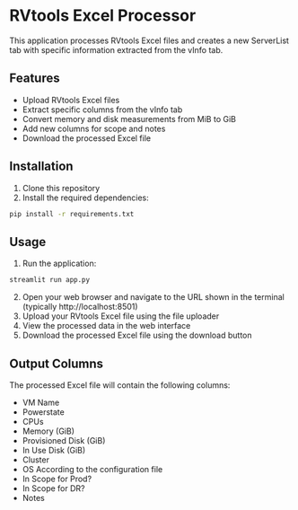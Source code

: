 # RVtools Excel Processor

This application processes RVtools Excel files and creates a new ServerList tab with specific information extracted from the vInfo tab.

## Features

- Upload RVtools Excel files
- Extract specific columns from the vInfo tab
- Convert memory and disk measurements from MiB to GiB
- Add new columns for scope and notes
- Download the processed Excel file

## Installation

1. Clone this repository
2. Install the required dependencies:
```bash
pip install -r requirements.txt
```

## Usage

1. Run the application:
```bash
streamlit run app.py
```

2. Open your web browser and navigate to the URL shown in the terminal (typically http://localhost:8501)
3. Upload your RVtools Excel file using the file uploader
4. View the processed data in the web interface
5. Download the processed Excel file using the download button

## Output Columns

The processed Excel file will contain the following columns:
- VM Name
- Powerstate
- CPUs
- Memory (GiB)
- Provisioned Disk (GiB)
- In Use Disk (GiB)
- Cluster
- OS According to the configuration file
- In Scope for Prod?
- In Scope for DR?
- Notes 